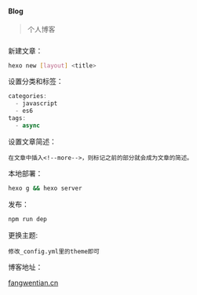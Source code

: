 #### Blog

> 个人博客

##### 

新建文章：
```bash
hexo new [layout] <title>
```

设置分类和标签：
```javascript
categories:
  - javascript
  - es6
tags:
  - async
```

设置文章简述：
```text
在文章中插入<!--more-->，则标记之前的部分就会成为文章的简述。
```

本地部署：
```bash
hexo g && hexo server
```

发布：
```bash
npm run dep
```

更换主题: 
```text
修改_config.yml里的theme即可
```

博客地址：  

[fangwentian.cn](http://www.fangwentian.cn)